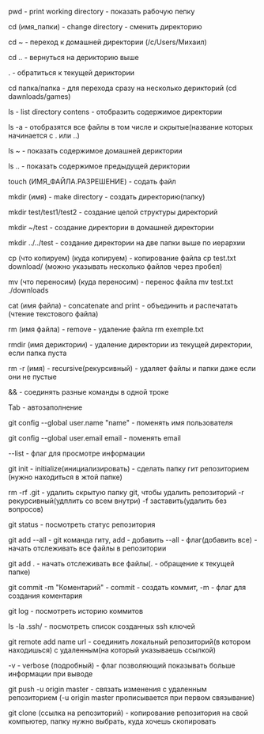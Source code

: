 
pwd - print working directory - показать рабочую пепку

cd (имя_папки) - change directory - сменить директорию

cd ~ - переход к домашней директории (/c/Users/Михаил)

cd .. - вернуться на дерикторию выше

. - обратиться к текущей дериктории

cd папка/папка - для перехода сразу на несколько дерикторий (cd dawnloads/games)

ls - list directory contens - отобразить содержимое директории

ls -a - отобразятся все файлы в том числе и скрытые(название которых начинается с . или ..)

ls ~ - показать содержимое домашней дериктории

ls .. - показать содержимое предыдущей дериктории


touch (ИМЯ_ФАЙЛА.РАЗРЕШЕНИЕ) - содать файл

mkdir (имя) - make directory - создать директорию(папку)

mkdir test/test1/test2 - создание целой структуры директорий

mkdir ~/test - создание директории в домашней директории

mkdir ../../test - создание директории на две папки выше по иерархии


cp (что копируем) (куда копируем) - копирование файла cp test.txt download/ (можно указывать несколько файлов через пробел)

mv (что переносим) (куда переносим) - перенос файла mv test.txt ./downloads


cat (имя файла) - concatenate and print  - объединить и распечатать (чтение текстового файла)


rm (имя файла) - remove - удаление файла rm exemple.txt

rmdir (имя дериктории) - удаление директории из текущей директории, если папка пуста

rm -r (имя) - recursive(рекурсивный) - удаляет файлы и папки даже если они не пустые


&& - соединять разные команды в одной троке

Tab - автозаполнение


git config --global user.name "name" - поменять имя пользователя

git config --global user.email email - поменять email

--list - флаг для просмотре информации


git init - initialize(инициализировать) - сделать папку гит репозиторием (нужно находиться в жтой папке)

rm -rf .git - удалить скрытую папку git, чтобы удалить репозиторий -r рекурсивный(удплить со всем внутри) -f заставить(удалить без вопросов)


git status - посмотреть статус репозитория


git add --all - git команда гиту, add - добавить --all - флаг(добавить все) - начать отслеживать все файлы в репозитории

git add . - начать отслеживать все файлы(. - обращение к текущей папке)


git commit -m "Коментарий" - commit - создать коммит, -m - флаг для создания коментария


git log - посмотреть историю коммитов


ls -la .ssh/ - посмотреть список созданных ssh ключей


git remote add name url - соединить локальный репозиторий(в котором находишься) с удаленным(на который указываешь ссылкой)


-v - verbose (подробный) - флаг позволяющий показывать больше информации при выводе


git push -u origin master - связать изменения с удаленным репозиторием (-u origin master прописывается при первом связывание)


git clone (ссылка на репозиторий) - копирование репозитория на свой компьютер, папку нужно выбрать, куда хочешь скопировать


